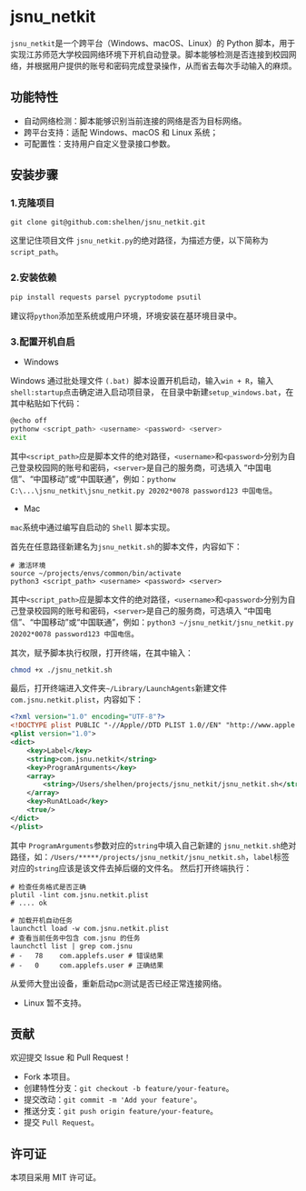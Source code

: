 # jsnu_netkit

`jsnu_netkit`是一个跨平台（Windows、macOS、Linux）的 Python 脚本，用于实现江苏师范大学校园网络环境下开机自动登录。脚本能够检测是否连接到校园网络，并根据用户提供的账号和密码完成登录操作，从而省去每次手动输入的麻烦。

## 功能特性

- 自动网络检测：脚本能够识别当前连接的网络是否为目标网络。
- 跨平台支持：适配 Windows、macOS 和 Linux 系统；
- 可配置性：支持用户自定义登录接口参数。

## 安装步骤

### 1.克隆项目
```shell
git clone git@github.com:shelhen/jsnu_netkit.git
```
这里记住项目文件 `jsnu_netkit.py`的绝对路径，为描述方便，以下简称为`script_path`。

### 2.安装依赖
```python
pip install requests parsel pycryptodome psutil
```
建议将`python`添加至系统或用户环境，环境安装在基环境目录中。

### 3.配置开机自启

- Windows

Windows 通过批处理文件 `(.bat) `脚本设置开机启动，输入`win + R`，输入`shell:startup`点击确定进入启动项目录，
在目录中新建`setup_windows.bat`，在其中粘贴如下代码：
```bash
@echo off
pythonw <script_path> <username> <password> <server>
exit
```
其中`<script_path>`应是脚本文件的绝对路径，`<username>`和`<password>`分别为自己登录校园网的账号和密码，`<server>`是自己的服务商，可选填入 “中国电信”、“中国移动”或“中国联通”，例如：`pythonw C:\...\jsnu_netkit\jsnu_netkit.py 20202*0078 password123 中国电信`。 
- Mac

`mac`系统中通过编写自启动的 `Shell` 脚本实现。

首先在任意路径新建名为`jsnu_netkit.sh`的脚本文件，内容如下：
```shell
# 激活环境
source ~/projects/envs/common/bin/activate
python3 <script_path> <username> <password> <server>
```
其中`<script_path>`应是脚本文件的绝对路径，`<username>`和`<password>`分别为自己登录校园网的账号和密码，`<server>`是自己的服务商，可选填入 “中国电信”、“中国移动”或“中国联通”，例如：`python3 ~/jsnu_netkit/jsnu_netkit.py 20202*0078 password123 中国电信`。 

其次，赋予脚本执行权限，打开终端，在其中输入：
```bash
chmod +x ./jsnu_netkit.sh
```
最后，打开终端进入文件夹`~/Library/LaunchAgents`新建文件`com.jsnu.netkit.plist`，内容如下：

```xml
<?xml version="1.0" encoding="UTF-8"?>
<!DOCTYPE plist PUBLIC "-//Apple//DTD PLIST 1.0//EN" "http://www.apple.com/DTDs/PropertyList-1.0.dtd">
<plist version="1.0">
<dict>
    <key>Label</key>
    <string>com.jsnu.netkit</string>
    <key>ProgramArguments</key>
    <array>
        <string>/Users/shelhen/projects/jsnu_netkit/jsnu_netkit.sh</string>
    </array>
    <key>RunAtLoad</key>
    <true/>
</dict>
</plist>
```
其中 `ProgramArguments`参数对应的`string`中填入自己新建的 `jsnu_netkit.sh`绝对路径，如：`/Users/*****/projects/jsnu_netkit/jsnu_netkit.sh`，`label`标签对应的`string`应该是该文件去掉后缀的文件名。 然后打开终端执行：
```shell
# 检查任务格式是否正确
plutil -lint com.jsnu.netkit.plist
# .... ok

# 加载开机自动任务
launchctl load -w com.jsnu.netkit.plist
# 查看当前任务中包含 com.jsnu 的任务
launchctl list | grep com.jsnu
# -   78    com.applefs.user # 错误结果
# -   0     com.applefs.user # 正确结果
```
从爱师大登出设备，重新启动pc测试是否已经正常连接网络。


- Linux
暂不支持。

## 贡献
欢迎提交 Issue 和 Pull Request！
- Fork 本项目。
- 创建特性分支：`git checkout -b feature/your-feature`。
- 提交改动：`git commit -m 'Add your feature'`。
- 推送分支：`git push origin feature/your-feature`。
- 提交 `Pull Request`。

## 许可证

本项目采用 MIT 许可证。





